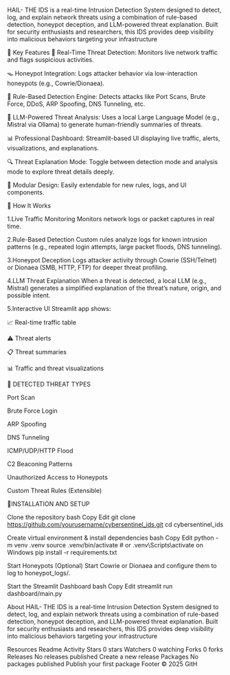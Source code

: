 HAIL- THE IDS is a real-time Intrusion Detection System designed to detect, log, and explain network threats using a combination of rule-based detection, honeypot deception, and LLM-powered threat explanation. Built for security enthusiasts and researchers, this IDS provides deep visibility into malicious behaviors targeting your infrastructure

🧠 Key Features 📡 Real-Time Threat Detection: Monitors live network traffic and flags suspicious activities.

🪤 Honeypot Integration: Logs attacker behavior via low-interaction honeypots (e.g., Cowrie/Dionaea).

🧾 Rule-Based Detection Engine: Detects attacks like Port Scans, Brute Force, DDoS, ARP Spoofing, DNS Tunneling, etc.

🤖 LLM-Powered Threat Analysis: Uses a local Large Language Model (e.g., Mistral via Ollama) to generate human-friendly summaries of threats.

📊 Professional Dashboard: Streamlit-based UI displaying live traffic, alerts, visualizations, and explanations.

🔍 Threat Explanation Mode: Toggle between detection mode and analysis mode to explore threat details deeply.

📁 Modular Design: Easily extendable for new rules, logs, and UI components.

🚀 How It Works

1.Live Traffic Monitoring Monitors network logs or packet captures in real time.

2.Rule-Based Detection Custom rules analyze logs for known intrusion patterns (e.g., repeated login attempts, large packet floods, DNS tunneling).

3.Honeypot Deception Logs attacker activity through Cowrie (SSH/Telnet) or Dionaea (SMB, HTTP, FTP) for deeper threat profiling.

4.LLM Threat Explanation When a threat is detected, a local LLM (e.g., Mistral) generates a simplified explanation of the threat’s nature, origin, and possible intent.

5.Interactive UI Streamlit app shows:

📈 Real-time traffic table

⚠️ Threat alerts

📋 Threat summaries

📊 Traffic and threat visualizations

🧪 DETECTED THREAT TYPES

Port Scan

Brute Force Login

ARP Spoofing

DNS Tunneling

ICMP/UDP/HTTP Flood

C2 Beaconing Patterns

Unauthorized Access to Honeypots

Custom Threat Rules (Extensible)

🔧INSTALLATION AND SETUP

Clone the repository bash Copy Edit git clone https://github.com/yourusername/cybersentinel_ids.git cd cybersentinel_ids

Create virtual environment & install dependencies bash Copy Edit python -m venv .venv source .venv/bin/activate # or .venv\Scripts\activate on Windows pip install -r requirements.txt

Start Honeypots (Optional) Start Cowrie or Dionaea and configure them to log to honeypot_logs/.

Start the Streamlit Dashboard bash Copy Edit streamlit run dashboard/main.py

About
HAIL- THE IDS is a real-time Intrusion Detection System designed to detect, log, and explain network threats using a combination of rule-based detection, honeypot deception, and LLM-powered threat explanation. Built for security enthusiasts and researchers, this IDS provides deep visibility into malicious behaviors targeting your infrastructure

Resources
 Readme
 Activity
Stars
 0 stars
Watchers
 0 watching
Forks
 0 forks
Releases
No releases published
Create a new release
Packages
No packages published
Publish your first package
Footer
© 2025 GitH